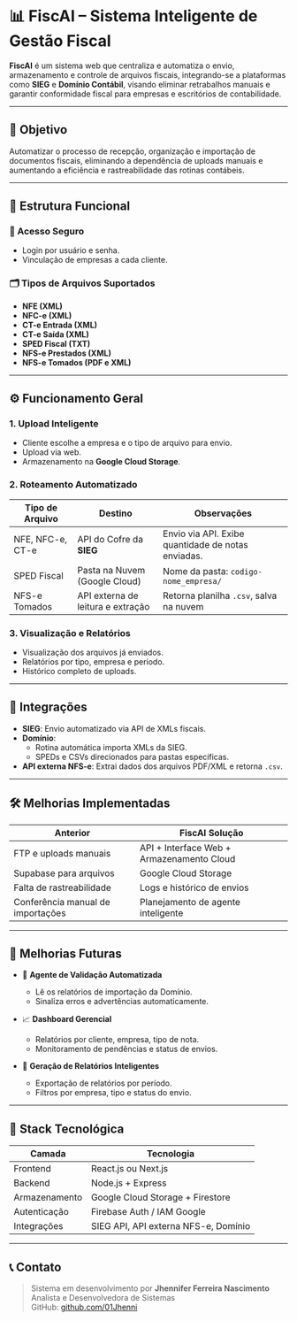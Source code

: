 # 📊 FiscAI – Sistema Inteligente de Gestão Fiscal

**FiscAI** é um sistema web que centraliza e automatiza o envio, armazenamento e controle de arquivos fiscais, integrando-se a plataformas como **SIEG** e **Domínio Contábil**, visando eliminar retrabalhos manuais e garantir conformidade fiscal para empresas e escritórios de contabilidade.

---

## 📌 Objetivo

Automatizar o processo de recepção, organização e importação de documentos fiscais, eliminando a dependência de uploads manuais e aumentando a eficiência e rastreabilidade das rotinas contábeis.

---

## 🧩 Estrutura Funcional

### 🔐 Acesso Seguro
- Login por usuário e senha.
- Vinculação de empresas a cada cliente.

### 🗂️ Tipos de Arquivos Suportados
- **NFE (XML)**
- **NFC-e (XML)**
- **CT-e Entrada (XML)**
- **CT-e Saída (XML)**
- **SPED Fiscal (TXT)**
- **NFS-e Prestados (XML)**
- **NFS-e Tomados (PDF e XML)**

---

## ⚙️ Funcionamento Geral

### 1. Upload Inteligente
- Cliente escolhe a empresa e o tipo de arquivo para envio.
- Upload via web.
- Armazenamento na **Google Cloud Storage**.

### 2. Roteamento Automatizado

| Tipo de Arquivo     | Destino                              | Observações                                          |
|---------------------|---------------------------------------|------------------------------------------------------|
| NFE, NFC-e, CT-e    | API do Cofre da **SIEG**              | Envio via API. Exibe quantidade de notas enviadas.   |
| SPED Fiscal         | Pasta na Nuvem (Google Cloud)         | Nome da pasta: `codigo-nome_empresa/`                |
| NFS-e Tomados       | API externa de leitura e extração     | Retorna planilha `.csv`, salva na nuvem              |

### 3. Visualização e Relatórios
- Visualização dos arquivos já enviados.
- Relatórios por tipo, empresa e período.
- Histórico completo de uploads.

---

## 🔄 Integrações

- **SIEG**: Envio automatizado via API de XMLs fiscais.
- **Domínio**:
  - Rotina automática importa XMLs da SIEG.
  - SPEDs e CSVs direcionados para pastas específicas.
- **API externa NFS-e**: Extrai dados dos arquivos PDF/XML e retorna `.csv`.

---

## 🛠️ Melhorias Implementadas

| Anterior                        | FiscAI Solução                             |
|--------------------------------|--------------------------------------------|
| FTP e uploads manuais          | API + Interface Web + Armazenamento Cloud |
| Supabase para arquivos         | Google Cloud Storage                       |
| Falta de rastreabilidade       | Logs e histórico de envios                 |
| Conferência manual de importações | Planejamento de agente inteligente       |

---

## 🚧 Melhorias Futuras

- 🔎 **Agente de Validação Automatizada**
  - Lê os relatórios de importação da Domínio.
  - Sinaliza erros e advertências automaticamente.

- 📈 **Dashboard Gerencial**
  - Relatórios por cliente, empresa, tipo de nota.
  - Monitoramento de pendências e status de envios.

- 🧾 **Geração de Relatórios Inteligentes**
  - Exportação de relatórios por período.
  - Filtros por empresa, tipo e status do envio.

---

## 🧱 Stack Tecnológica

| Camada         | Tecnologia                             |
|----------------|----------------------------------------|
| Frontend       | React.js ou Next.js                    |
| Backend        | Node.js + Express                      |
| Armazenamento  | Google Cloud Storage + Firestore       |
| Autenticação   | Firebase Auth / IAM Google             |
| Integrações    | SIEG API, API externa NFS-e, Domínio   |

---

## 📞 Contato

> Sistema em desenvolvimento por **Jhennifer Ferreira Nascimento**  
> Analista e Desenvolvedora de Sistemas  
> GitHub: [github.com/01Jhenni](https://github.com/01Jhenni)
